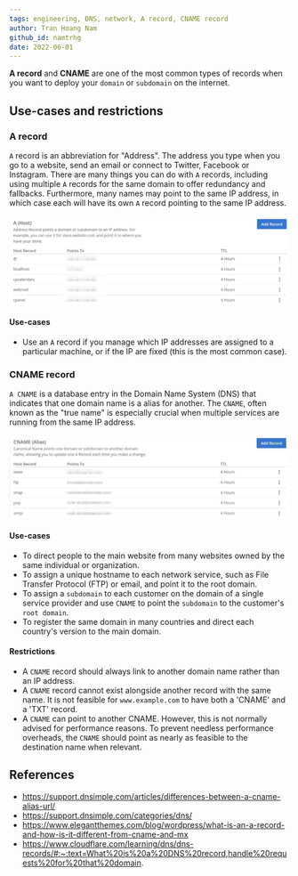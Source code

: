 ```yaml
---
tags: engineering, DNS, network, A record, CNAME record
author: Tran Hoang Nam
github_id: namtrhg
date: 2022-06-01
---
```


 **A record** and **CNAME** are one of the most common types of records when you want to deploy your `domain` or `subdomain` on the internet.

## Use-cases and restrictions

### A record

`A` record is an abbreviation for "Address". The address you type when you go to a website, send an email or connect to Twitter, Facebook or Instagram.
There are many things you can do with `A` records, including using multiple `A` records for the same domain to offer redundancy and fallbacks. Furthermore, many names may point to the same IP address, in which case each will have its own `A` record pointing to the same IP address.

![A record config picture](_assets/A_record_config_picture.jpg)

#### Use-cases

- Use an  `A`  record if you manage which IP addresses are assigned to a particular machine, or if the IP are fixed (this is the most common case).

### CNAME record

`A CNAME` is a database entry in the Domain Name System (DNS) that indicates that one domain name is a alias for another. The `CNAME`, often known as the "true name" is especially crucial when multiple services are running from the same IP address.

![CNAME record config picture](_assets/CNAME_record_config_picture.jpg)

#### Use-cases

- To direct people to the main website from many websites owned by the same individual or organization.
- To assign a unique hostname to each network service, such as File Transfer Protocol (FTP) or email, and point it to the root domain.
- To assign a `subdomain` to each customer on the domain of a single service provider and use `CNAME` to point the `subdomain` to the customer's `root domain`.
- To register the same domain in many countries and direct each country's version to the main domain.

#### Restrictions

- A `CNAME` record should always link to another domain name rather than an IP address.
- A `CNAME` record cannot exist alongside another record with the same name. It is not feasible for `www.example.com` to have both a 'CNAME' and a 'TXT' record.
- A `CNAME` can point to another CNAME. However, this is not normally advised for performance reasons. To prevent needless performance overheads, the `CNAME` should point as nearly as feasible to the destination name when relevant.

## References

- <https://support.dnsimple.com/articles/differences-between-a-cname-alias-url/>
- <https://support.dnsimple.com/categories/dns/>
- <https://www.elegantthemes.com/blog/wordpress/what-is-an-a-record-and-how-is-it-different-from-cname-and-mx>
- <https://www.cloudflare.com/learning/dns/dns-records/#:~:text=What%20is%20a%20DNS%20record,handle%20requests%20for%20that%20domain>.
